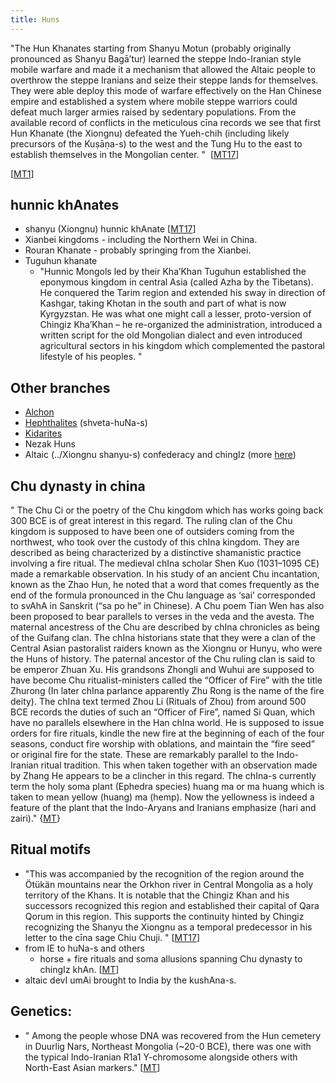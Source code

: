 ```yaml
---
title: Huns
---
```


"The Hun Khanates starting from Shanyu Motun (probably originally pronounced as Shanyu Bagā’tur) learned the steppe Indo-Iranian style mobile warfare and made it a mechanism that allowed the Altaic people to overthrow the steppe Iranians and seize their steppe lands for themselves. They were able deploy this mode of warfare effectively on the Han Chinese empire and established a system where mobile steppe warriors could defeat much larger armies raised by sedentary populations. From the available record of conflicts in the meticulous cīna records we see that first Hun Khanate (the Xiongnu) defeated the Yueh-chih (including likely precursors of the Kuṣāṇa-s) to the west and the Tung Hu to the east to establish themselves in the Mongolian center. "  \[[MT17](https://manasataramgini.wordpress.com/2017/07/30/mongolica-chingiz-khan-and-the-rest/)\]

\[[MT1](https://manasataramgini.wordpress.com/2014/12/29/notices-of-hu%E1%B9%87a-s-in-kavya-and-an-excursus-on-their-origins-and-ethnicity/)\]

## hunnic khAnates
- shanyu (Xiongnu) hunnic khAnate \[[MT17](https://manasataramgini.wordpress.com/2017/07/30/mongolica-chingiz-khan-and-the-rest/)\]
- Xianbei kingdoms - including the Northern Wei in China.
- Rouran Khanate - probably springing from the Xianbei.
- Tuguhun khanate
    - "Hunnic Mongols led by their Kha’Khan Tuguhun established the eponymous kingdom in central Asia (called Azha by the Tibetans). He conquered the Tarim region and extended his sway in direction of Kashgar, taking Khotan in the south and part of what is now Kyrgyzstan. He was what one might call a lesser, proto-version of Chingiz Kha’Khan – he re-organized the administration, introduced a written script for the old Mongolian dialect and even introduced agricultural sectors in his kingdom which complemented the pastoral lifestyle of his peoples. "

## Other branches
- [Alchon](https://en.wikipedia.org/wiki/Alchon)
- [Hephthalites](https://en.wikipedia.org/wiki/Hephthalites) (shveta-huNa-s)
- [Kidarites](https://en.wikipedia.org/wiki/Kidarites)
- Nezak Huns
- Altaic (../Xiongnu shanyu-s) confederacy and chingIz (more [here](../))

## Chu dynasty in china
" The Chu Ci or the poetry of the Chu kingdom which has works going back 300 BCE is of great interest in this regard. The ruling clan of the Chu kingdom is supposed to have been one of outsiders coming from the northwest, who took over the custody of this chIna kingdom. They are described as being characterized by a distinctive shamanistic practice involving a fire ritual. The medieval chIna scholar Shen Kuo (1031–1095 CE) made a remarkable observation. In his study of an ancient Chu incantation, known as the Zhao Hun, he noted that a word that comes frequently as the end of the formula pronounced in the Chu language as ‘sai’ corresponded to svAhA in Sanskrit (“sa po he” in Chinese). A Chu poem Tian Wen has also been proposed to bear parallels to verses in the veda and the avesta. The maternal ancestress of the Chu are described by chIna chronicles as being of the Guifang clan. The chIna historians state that they were a clan of the Central Asian pastoralist raiders known as the Xiongnu or Hunyu, who were the Huns of history. The paternal ancestor of the Chu ruling clan is said to be emperor Zhuan Xu. His grandsons Zhongli and Wuhui are supposed to have become Chu ritualist-ministers called the “Officer of Fire” with the title Zhurong (In later chIna parlance apparently Zhu Rong is the name of the fire deity). The chIna text termed Zhou Li (Rituals of Zhou) from around 500 BCE records the duties of such an “Officer of Fire”, named Si Quan, which have no parallels elsewhere in the Han chIna world. He is supposed to issue orders for fire rituals, kindle the new fire at the beginning of each of the four seasons, conduct fire worship with oblations, and maintain the “fire seed” or original fire for the state. These are remarkably parallel to the Indo-Iranian ritual tradition. This when taken together with an observation made by Zhang He appears to be a clincher in this regard. The chIna-s currently term the holy soma plant (Ephedra species) huang ma or ma huang which is taken to mean yellow (huang) ma (hemp). Now the yellowness is indeed a feature of the plant that the Indo-Aryans and Iranians emphasize (hari and zairi)." {[MT](https://manasataramgini.wordpress.com/2013/04/03/some-further-notes-on-the-mongol-religion/)}


## Ritual motifs
- "This was accompanied by the recognition of the region around the Ötükän mountains near the Orkhon river in Central Mongolia as a holy territory of the Khans. It is notable that the Chingiz Khan and his successors recognized this region and established their capital of Qara Qorum in this region. This supports the continuity hinted by Chingiz recognizing the Shanyu the Xiongnu as a temporal predecessor in his letter to the cīna sage Chiu Chuji. " \[[MT17](https://manasataramgini.wordpress.com/2017/07/30/mongolica-chingiz-khan-and-the-rest/)\]
- from IE to huNa-s and others
    - horse + fire rituals and soma allusions spanning Chu dynasty to chingIz khAn. \[[MT](https://manasataramgini.wordpress.com/2013/12/09/some-reflections-on-the-khans-qaidu-and-dua-and-the-great-khans-lost-legacy/)\]
- altaic devI umAi brought to India by the kushAna-s.

## Genetics:
- " Among the people whose DNA was recovered from the Hun cemetery in Duurlig Nars, Northeast Mongolia (~20-0 BCE), there was one with the typical Indo-Iranian R1a1 Y-chromosome alongside others with North-East Asian markers." \[[MT](https://manasataramgini.wordpress.com/2013/12/09/some-reflections-on-the-khans-qaidu-and-dua-and-the-great-khans-lost-legacy/)\] 

